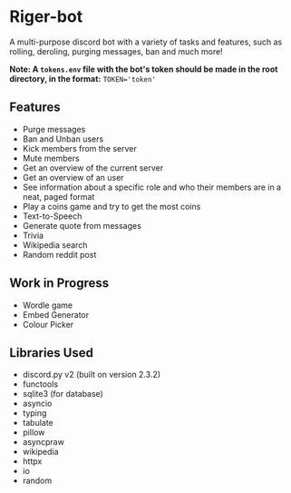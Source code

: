 # Riger-bot
 A multi-purpose discord bot with a variety of tasks and features, such as rolling, deroling, purging messages, ban and much more!

 <b>Note: A `tokens.env` file with the bot's token should be made in the root directory, in the format:</b>
 `TOKEN='token'`

## Features
- Purge messages
- Ban and Unban users
- Kick members from the server
- Mute members
- Get an overview of the current server
- Get an overview of an user
- See information about a specific role and who their members are in a neat, paged format
- Play a coins game and try to get the most coins
- Text-to-Speech
- Generate quote from messages
- Trivia
- Wikipedia search
- Random reddit post

## Work in Progress
- Wordle game
- Embed Generator
- Colour Picker


## Libraries Used
- discord.py v2 (built on version 2.3.2)
- functools
- sqlite3 (for database)
- asyncio
- typing
- tabulate
- pillow
- asyncpraw
- wikipedia
- httpx
- io
- random 

